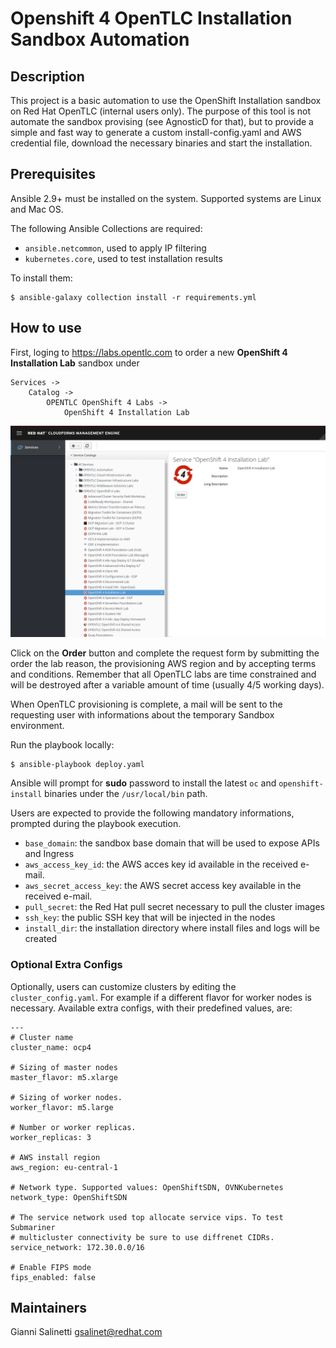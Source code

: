# Openshift 4 OpenTLC Installation Sandbox Automation

## Description
This project is a basic automation to use the OpenShift Installation sandbox on Red Hat
OpenTLC (internal users only).
The purpose of this tool is not automate the sandbox provising (see AgnosticD for that), but
to provide a simple and fast way to generate a custom install-config.yaml and AWS credential file, 
download the necessary binaries and start the installation.

## Prerequisites
Ansible 2.9+ must be installed on the system. Supported systems are Linux and Mac OS.  

The following Ansible Collections are required:
- `ansible.netcommon`, used to apply IP filtering
- `kubernetes.core`, used to test installation results

To install them:
```
$ ansible-galaxy collection install -r requirements.yml
```

## How to use
First, loging to https://labs.opentlc.com to order a new **OpenShift 4 Installation Lab** sandbox under  
```
Services ->  
    Catalog ->  
        OPENTLC OpenShift 4 Labs ->  
            OpenShift 4 Installation Lab
```      


<img src="opentlc_order.png" alt="opentlc" width=1024>


Click on the **Order** button and complete the request form by submitting the order the lab reason, 
the provisioning AWS region and by accepting terms and conditions. Remember that all OpenTLC labs are time 
constrained and will be destroyed after a variable amount of time (usually 4/5 working days).

When OpenTLC provisioning is complete, a mail will be sent to the requesting user with 
informations about the temporary Sandbox environment.

Run the playbook locally:
```
$ ansible-playbook deploy.yaml
```

Ansible will prompt for **sudo** password to install the latest `oc` and `openshift-install` 
binaries under the `/usr/local/bin` path.

Users are expected to provide the following mandatory informations, prompted during the playbook execution.
- `base_domain`: the sandbox base domain that will be used to expose APIs and Ingress
- `aws_access_key_id`: the AWS acces key id available in the received e-mail.
- `aws_secret_access_key`: the AWS secret access key available in the received e-mail.
- `pull_secret`: the Red Hat pull secret necessary to pull the cluster images
- `ssh_key`: the public SSH key that will be injected in the nodes
- `install_dir`: the installation directory where install files and logs will be created

### Optional Extra Configs
Optionally, users can customize clusters by editing the `cluster_config.yaml`.
For example if a different flavor for worker nodes is necessary.
Available extra configs, with their predefined values, are:

```
---
# Cluster name
cluster_name: ocp4

# Sizing of master nodes
master_flavor: m5.xlarge

# Sizing of worker nodes.
worker_flavor: m5.large

# Number or worker replicas.
worker_replicas: 3

# AWS install region
aws_region: eu-central-1

# Network type. Supported values: OpenShiftSDN, OVNKubernetes
network_type: OpenShiftSDN

# The service network used top allocate service vips. To test Submariner
# multicluster connectivity be sure to use diffrenet CIDRs.
service_network: 172.30.0.0/16

# Enable FIPS mode
fips_enabled: false
```

## Maintainers
Gianni Salinetti <gsalinet@redhat.com>  

